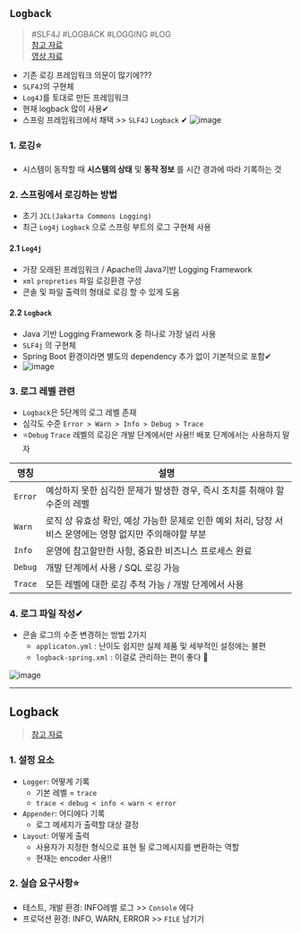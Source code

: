 ## `Logback` 
> #SLF4J #LOGBACK #LOGGING #LOG <BR>
> [참고 자료](https://tecoble.techcourse.co.kr/post/2021-08-07-logback-tutorial/) <br>
> [영상 자료](https://www.youtube.com/watch?v=JqZzy7RyudI)
  
- 기존 로깅 프레임워크 의문이 많기에???
- `SLF4J`의 구현체
- `Log4J`를 토대로 만든 프레임워크
- 현재 logback 많이 사용✔
- 스프링 프레임워크에서 채택 >> `SLF4J` `Logback` ✔
![image](https://user-images.githubusercontent.com/61215550/166345668-b1eef536-655c-4384-ba47-c4ccc9d8f261.png)

  
### 1. 로깅⭐
- 시스템이 동작할 때 __시스템의 상태__ 및 __동작 정보__ 를 시간 경과에 따라 기록하는 것

### 2. 스프링에서 로깅하는 방법
- 초기 `JCL(Jakarta Commons Logging)`
- 최근 `Log4j` `Logback` 으로 스프링 부트의 로그 구현체 사용
#### 2.1 `Log4j`
- 가장 오래된 프레임워크 / Apache의 Java기반 Logging Framework
- `xml` `propreties` 파일 로깅환경 구성
- 콘솔 및 파일 출력의 형태로 로깅 할 수 있게 도움

#### 2.2 `Logback`
- Java 기반 Logging Framework 중 하나로 가장 널리 사용
- `SLF4j` 의 구현체 
- Spring Boot 환경이라면 별도의 dependency 추가 없이 기본적으로 포함✔
- ![image](https://user-images.githubusercontent.com/61215550/166343363-510aea36-8b99-404c-863a-0d0be5e9e733.png)

### 3. 로그 레벨 관련
- `Logback`은 5단계의 로그 레벨 존재
- 심각도 수준 `Error > Warn > Info > Debug > Trace`
- ⭐`Debug` `Trace` 레벨의 로깅은 개발 단계에서만 사용!! 배포 단계에서는 사용하지 말자

|명칭|설명|
|-----|-----|
|`Error`|예상하지 못한 심긱한 문제가 발생한 경우, 즉시 조치를 취해야 할 수준의 레벨|
|`Warn`|로직 상 유효성 확인, 예상 가능한 문제로 인한 예외 처리, 당장 서비스 운영에는 영향 없지만 주의해야할 부분|
|`Info`|운영에 참고할만한 사항, 중요한 비즈니스 프로세스 완료|
|`Debug`|개발 단계에서 사용 / SQL 로깅 가능|
|`Trace`|모든 레벨에 대한 로깅 추적 가능 / 개발 단계에서 사용|

### 4. 로그 파일 작성✔
- 콘솔 로그의 수준 변경하는 방법 2가지
  - `applicaton.yml` : 난이도 쉽지만 실제 제품 및 세부적인 설정에는 불편
  - `logback-spring.xml` : 이걸로 관리하는 편이 좋다 📌

![image](https://user-images.githubusercontent.com/61215550/166345308-5330bdf5-b5e8-4b35-9437-925d96548f64.png)
  
---
## Logback
> [참고 자료](https://livenow14.tistory.com/64)
### 1. 설정 요소
- `Logger`: 어떻게 기록
  - 기본 레벨 = `trace`
  - `trace < debug < info < warn < error`
- `Appender`: 어디에다 기록
  - 로그 메세지가 출력할 대상 결정
- `Layout`: 어떻게 출력
  - 사용자가 지정한 형식으로 표현 될 로그메시지를 변환하는 역할
  - 현재는 encoder 사용!!

### 2. 실습 요구사항⭐
- 테스트, 개발 환경: INFO레벨 로그 >> `Console` 에다
- 프로덕션 환경: INFO, WARN, ERROR >> `FILE` 남기기

  

